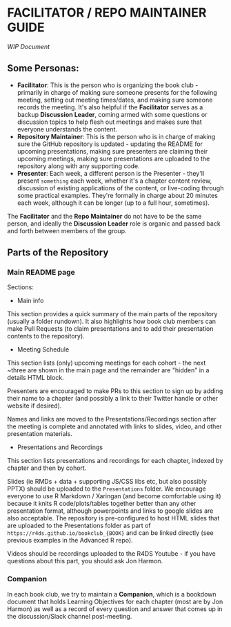 # FACILITATOR / REPO MAINTAINER GUIDE
*WIP Document*

## Some Personas:

- **Facilitator**: This is the person who is organizing the book club - primarily in charge of making sure someone presents for the following meeting, setting out meeting times/dates, and making sure someone records the meeting. It's also helpful if the **Facilitator** serves as a backup **Discussion Leader**, coming armed with some questions or discussion topics to help flesh out meetings and makes sure that everyone understands the content.  
- **Repository Maintainer**: This is the person who is in charge of making sure the GitHub repository is updated - updating the README for upcoming presentations, making sure presenters are claiming their upcoming meetings, making sure presentations are uploaded to the repository along with any supporting code.
- **Presenter**: Each week, a different person is the Presenter - they'll present `something` each week, whether it's a chapter content review, discussion of existing applications of the content, or live-coding through some practical examples. They're formally in charge about 20 minutes each week, although it can be longer (up to a full hour, sometimes). 

The **Facilitator** and the **Repo Maintainer** do not have to be the same person, and ideally the **Discussion Leader** role is organic and passed back and forth between members of the group. 

## Parts of the Repository

### Main README page
Sections: 

- Main info

This section provides a quick summary of the main parts of the repository (usually a folder rundown). It also highlights how book club members can make Pull Requests (to claim presentations and to add their presentation contents to the repository). 

- Meeting Schedule

This section lists (only) upcoming meetings for each cohort - the next ~three are shown in the main page and the remainder are "hidden" in a details HTML block. 

Presenters are encouraged to make PRs to this section to sign up by adding their name to a chapter (and possibly a link to their Twitter handle or other website if desired).

Names and links are moved to the Presentations/Recordings section after the meeting is complete and annotated with links to slides, video, and other presentation materials. 

- Presentations and Recordings

This section lists presentations and recordings for each chapter, indexed by chapter and then by cohort. 

Slides (ie RMDs + data + supporting JS/CSS libs etc, but also possibly PPTX) should be uploaded to the `Presentations` folder. We encourage everyone to use R Markdown / Xaringan (and become comfortable using it) because it knits R code/plots/tables together better than any other presentation format, although powerpoints and links to google slides are also acceptable. The repository is pre-configured to host HTML slides that are uploaded to the Presentations folder as part of `https://r4ds.github.io/bookclub_{BOOK}` and can be linked directly (see previous examples in the Advanced R repo). 

Videos should be recordings uploaded to the R4DS Youtube - if you have questions about this part, you should ask Jon Harmon. 

### Companion

In each book club, we try to maintain a **Companion**, which is a bookdown document that holds Learning Objectives for each chapter (most are by Jon Harmon) as well as a record of every question and answer that comes up in the discussion/Slack channel post-meeting.   
